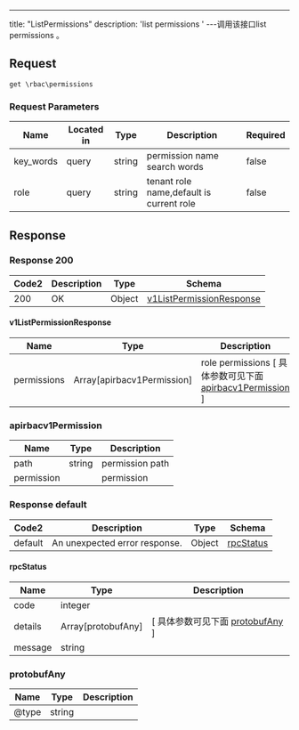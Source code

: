 ---
title: "ListPermissions"
description: 'list permissions '
---调用该接口list permissions 。



## Request


```
get \rbac\permissions
```

###  Request Parameters

| Name | Located in | Type | Description |  Required |
| ---- | ---------- | ----------- | ----------- |  ---- |
| key_words | query | string | permission name search words |  false |
| role | query | string | tenant role name,default is current role |  false |

## Response

### Response  200 
| Code2 | Description | Type | Schema |
| ---- | ----------- | ------ | ------ |
| 200 | OK | Object | [v1ListPermissionResponse](#v1ListPermissionResponse) |

#### v1ListPermissionResponse

| Name | Type | Description | 
| ---- | ---- | ----------- |         
| permissions | Array[apirbacv1Permission] | role permissions [ 具体参数可见下面 [apirbacv1Permission](#apirbacv1Permission) ] |    

### apirbacv1Permission
| Name | Type | Description | 
| ---- | ---- | ----------- |     
| path | string | permission path |      
| permission |  | permission |   



### Response  default 
| Code2 | Description | Type | Schema |
| ---- | ----------- | ------ | ------ |
| default | An unexpected error response. | Object | [rpcStatus](#rpcStatus) |

#### rpcStatus

| Name | Type | Description | 
| ---- | ---- | ----------- |     
| code | integer |  |          
| details | Array[protobufAny] |  [ 具体参数可见下面 [protobufAny](#protobufAny) ] |       
| message | string |  |   

### protobufAny
| Name | Type | Description | 
| ---- | ---- | ----------- |     
| @type | string |  |   



